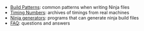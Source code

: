 * [Build Patterns](wiki/Build-Patterns): common patterns when writing Ninja files
* [Timing Numbers](wiki/Timing-Numbers): archives of timings from real machines
* [Ninja generators](wiki/List-of-generators-producing-ninja-build-files): programs that can generate ninja build files
* [FAQ](wiki/FAQ): questions and answers